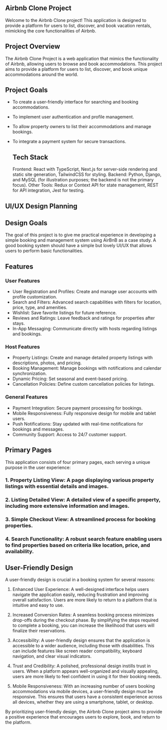 ## Airbnb Clone Project

Welcome to the Airbnb Clone project! This application is designed to provide a platform for users to list, discover, and book vacation rentals, mimicking the core functionalities of Airbnb.

## Project Overview

The Airbnb Clone Project is a web application that mimics the functionality of Airbnb, allowing users to browse and book accommodations. This project aims to provide a platform for users to list, discover, and book unique accommodations around the world.

## Project Goals

- To create a user-friendly interface for searching and booking accommodations.
- To implement user authentication and profile management.
- To allow property owners to list their accommodations and manage bookings.
- To integrate a payment system for secure transactions.

  ## Tech Stack

  Frontend: React with TypeScript, Next.js for server-side rendering and static site generation, TailwindCSS for styling.
  Backend: Python, Django, and MySQL (for illustration purposes; the backend is not the primary focus).
  Other Tools: Redux or Context API for state management, REST for API integration, Jest for testing.

## UI/UX Design Planning

## Design Goals

The goal of this project is to give me practical experience in developing a simple booking and management system using AirBnB as a case study. A good booking system should have a simple but lovely UI/UX that allows users to perform basic functionalities.

## Features

### User Features

- User Registration and Profiles: Create and manage user accounts with profile customization.
- Search and Filters: Advanced search capabilities with filters for location, price, type, and amenities.
- Wishlist: Save favorite listings for future reference.
- Reviews and Ratings: Leave feedback and ratings for properties after stays.
- In-App Messaging: Communicate directly with hosts regarding listings and bookings.

### Host Features

- Property Listings: Create and manage detailed property listings with descriptions, photos, and pricing.
- Booking Management: Manage bookings with notifications and calendar synchronization.
- Dynamic Pricing: Set seasonal and event-based pricing.
- Cancellation Policies: Define custom cancellation policies for listings.

### General Features

- Payment Integration: Secure payment processing for bookings.
- Mobile Responsiveness: Fully responsive design for mobile and tablet users.
- Push Notifications: Stay updated with real-time notifications for bookings and messages.
- Community Support: Access to 24/7 customer support.

## Primary Pages

This application consists of four primary pages, each serving a unique purpose in the user experience:

### 1. Property Listing View: A page displaying various property listings with essential details and images.

### 2. Listing Detailed View: A detailed view of a specific property, including more extensive information and images.

### 3. Simple Checkout View: A streamlined process for booking properties.

### 4. Search Functionality: A robust search feature enabling users to find properties based on criteria like location, price, and availability.

## User-Friendly Design

A user-friendly design is crucial in a booking system for several reasons:

1. Enhanced User Experience: A well-designed interface helps users navigate the application easily, reducing frustration and improving overall satisfaction. Users are more likely to return to a platform that is intuitive and easy to use.

2. Increased Conversion Rates: A seamless booking process minimizes drop-offs during the checkout phase. By simplifying the steps required to complete a booking, you can increase the likelihood that users will finalize their reservations.

3. Accessibility: A user-friendly design ensures that the application is accessible to a wider audience, including those with disabilities. This can include features like screen reader compatibility, keyboard navigation, and clear visual indicators.

4. Trust and Credibility: A polished, professional design instills trust in users. When a platform appears well-organized and visually appealing, users are more likely to feel confident in using it for their booking needs.

5. Mobile Responsiveness: With an increasing number of users booking accommodations via mobile devices, a user-friendly design must be responsive. This ensures that users have a consistent experience across all devices, whether they are using a smartphone, tablet, or desktop.

By prioritizing user-friendly design, the Airbnb Clone project aims to provide a positive experience that encourages users to explore, book, and return to the platform.
